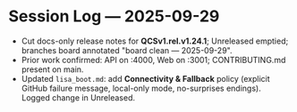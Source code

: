# Session Log — 2025-09-29

* Cut docs-only release notes for **QCSv1.rel.v1.24.1**; Unreleased emptied; branches board annotated "board clean — 2025-09-29".
* Prior work confirmed: API on :4000, Web on :3001; CONTRIBUTING.md present on main.
* Updated `lisa_boot.md`: add **Connectivity & Fallback** policy (explicit GitHub failure message, local-only mode, no-surprises endings). Logged change in Unreleased.